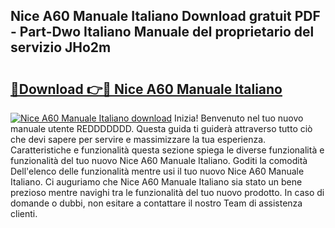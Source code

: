 ## Nice A60 Manuale Italiano Download gratuit PDF - Part-Dwo Italiano Manuale del proprietario del servizio JHo2m

# <h2><a href="http://dfe9h2g.blite.top/?on=Nice+A60+Manuale+Italiano">🔗Download 👉🔴 Nice A60 Manuale Italiano</a></h2>

[![Nice A60 Manuale Italiano download](https://i.imgur.com/lujVjoI.png)](http://dfe9h2g.blite.top/?on=Nice+A60+Manuale+Italiano)
Inizia! Benvenuto nel tuo nuovo manuale utente REDDDDDDD. Questa guida ti guiderà attraverso tutto ciò che devi sapere per servire e massimizzare la tua esperienza. Caratteristiche e funzionalità questa sezione spiega le diverse funzionalità e funzionalità del tuo nuovo Nice A60 Manuale Italiano. Goditi la comodità Dell'elenco delle funzionalità mentre usi il tuo nuovo Nice A60 Manuale Italiano. Ci auguriamo che Nice A60 Manuale Italiano sia stato un bene prezioso mentre navighi tra le funzionalità del tuo nuovo prodotto. In caso di domande o dubbi, non esitare a contattare il nostro Team di assistenza clienti.
